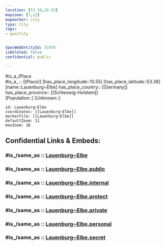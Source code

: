 ```yaml
---
location: [53.38,10.55] 
mapzoom: [7,12] 
mapmarker: city 
type: City
tags:
- geo/City


SpocWebEntityId: 31870
isDeleted: false
confidential: public

---
```

#is_a_/Place  
#is_a_ :: [[Place]] 
[has_place_longitude::10.55] 
[has_place_latitude::53.38] 
[name::Lauenburg~Elbe] 
has_place_country:: [[Germany]]  
has_place_province:: [[Schleswig-Holstein]]  
[Population::] 
[Unknown::] 


```leaflet
id: Lauenburg~Elbe
coordinates: [[Lauenburg~Elbe]] 
markerFile: [[Lauenburg~Elbe]] 
defaultZoom: 11 
maxZoom: 18
```


## Confidential Links & Embeds: 

### #is_/same_as :: [Lauenburg~Elbe](/_Standards/Earth/Continent/Europe/Europe~Central/Germany/Germany~West/Schleswig-Holstein/counties~SH/Herzogtum_Lauenburg/cities~Lauenburg/Lauenburg~Elbe.md) 

### #is_/same_as :: [Lauenburg~Elbe.public](/_public/Earth/Continent/Europe/Europe~Central/Germany/Germany~West/Schleswig-Holstein/counties~SH/Herzogtum_Lauenburg/cities~Lauenburg/Lauenburg~Elbe.public.md) 

### #is_/same_as :: [Lauenburg~Elbe.internal](/_internal/Earth/Continent/Europe/Europe~Central/Germany/Germany~West/Schleswig-Holstein/counties~SH/Herzogtum_Lauenburg/cities~Lauenburg/Lauenburg~Elbe.internal.md) 

### #is_/same_as :: [Lauenburg~Elbe.protect](/_protect/Earth/Continent/Europe/Europe~Central/Germany/Germany~West/Schleswig-Holstein/counties~SH/Herzogtum_Lauenburg/cities~Lauenburg/Lauenburg~Elbe.protect.md) 

### #is_/same_as :: [Lauenburg~Elbe.private](/_private/Earth/Continent/Europe/Europe~Central/Germany/Germany~West/Schleswig-Holstein/counties~SH/Herzogtum_Lauenburg/cities~Lauenburg/Lauenburg~Elbe.private.md) 

### #is_/same_as :: [Lauenburg~Elbe.personal](/_personal/Earth/Continent/Europe/Europe~Central/Germany/Germany~West/Schleswig-Holstein/counties~SH/Herzogtum_Lauenburg/cities~Lauenburg/Lauenburg~Elbe.personal.md) 

### #is_/same_as :: [Lauenburg~Elbe.secret](/_secret/Earth/Continent/Europe/Europe~Central/Germany/Germany~West/Schleswig-Holstein/counties~SH/Herzogtum_Lauenburg/cities~Lauenburg/Lauenburg~Elbe.secret.md)


